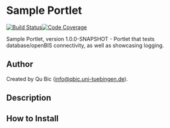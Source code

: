 # Sample Portlet

[![Build Status](https://travis-ci.com/qbicsoftware/everything-bagel-portlet.svg?branch=development)](https://travis-ci.com/qbicsoftware/everything-bagel-portlet)[![Code Coverage]( https://codecov.io/gh/qbicsoftware/everything-bagel-portlet/branch/development/graph/badge.svg)](https://codecov.io/gh/qbicsoftware/everything-bagel-portlet)

Sample Portlet, version 1.0.0-SNAPSHOT - Portlet that tests database/openBIS connectivity, as well as showcasing logging.

## Author

Created by Qu Bic (info@qbic.uni-tuebingen.de).

## Description

## How to Install
